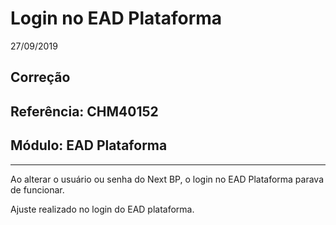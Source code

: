 # Login no EAD Plataforma
27/09/2019
## Correção
## Referência: CHM40152
## Módulo: EAD Plataforma
***

Ao alterar o usuário ou senha do Next BP, o login no EAD Plataforma parava de funcionar.

Ajuste realizado no login do EAD plataforma.